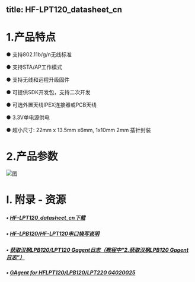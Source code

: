 title: HF-LPT120_datasheet_cn
---

# 1.产品特点

●  支持802.11b/g/n无线标准

●  支持STA/AP工作模式

●  支持无线和远程升级固件

●  可提供SDK开发包，支持二次开发

●  可选外置天线IPEX连接器或PCB天线

●  3.3V单电源供电

●  超小尺寸: 22mm x 13.5mm x6mm, 1x10mm 2mm 插针封装

# 2.产品参数

![图](http://docs.gizwits.com/assets/zh-cn/module_source/HF/LPT120/1.png)

# I. 附录 - 资源

##### • [HF-LPT120_datasheet_cn下载](http://docs.gizwits.com/assets/pdf/HF-LPT120_User_Manual.zip)

##### • [HF-LPB120/HF-LPT120串口烧写说明](http://docs.gizwits.com/zh-cn/deviceDev/debug/HF-LPT120.html)

##### • [获取汉枫LPB120/LPT120 Gagent日志（教程中“2.获取汉枫LPB120 Gagent日志”）](http://docs.gizwits.com/zh-cn/deviceDev/%E9%80%9A%E8%AE%AF%E6%A8%A1%E7%BB%84%E8%B0%83%E8%AF%95%E6%97%A5%E5%BF%97%E6%8A%93%E5%8F%96%E6%95%99%E7%A8%8B.html)

##### • [GAgent for HFLPT120/LPB120/LPT220 04020025](http://goms-1251025085.cosgz.myqcloud.com/GAgent_00HFB120&00HFT120&00HFT220_04020025_17082110-1503557904310.zip)